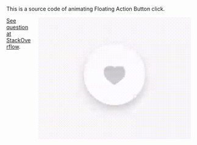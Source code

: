 This is a source code of animating Floating Action Button click. 

<img src="artwork/demo.gif" width="400" align="right" hspace="20">



[See question at StackOverflow].

   [See question at StackOverflow]: <http://stackoverflow.com/a/43304582/1083957>